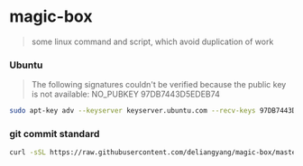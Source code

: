 # magic-box

> some linux command and script, which avoid duplication of work


### Ubuntu

> The following signatures couldn't be verified because the public key is not available: NO_PUBKEY 97DB7443D5EDEB74

```bash
sudo apt-key adv --keyserver keyserver.ubuntu.com --recv-keys 97DB7443D5EDEB74
```

### git commit standard

```bash
curl -sSL https://raw.githubusercontent.com/deliangyang/magic-box/master/bash/commit-standard.sh  -o .git/hooks/commit-msg
```